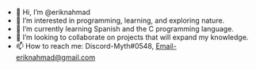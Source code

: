 - 👋 Hi, I’m @eriknahmad
- 👀 I’m interested in programming, learning, and exploring nature.
- 🌱 I’m currently learning Spanish and the C programming language.
- 💞️ I’m looking to collaborate on projects that will expand my knowledge.
- 📫 How to reach me: Discord-Myth#0548, Email-eriknahmad@gmail.com

<!---
eriknahmad/eriknahmad is a ✨ special ✨ repository because its `README.md` (this file) appears on your GitHub profile.
You can click the Preview link to take a look at your changes.
--->
